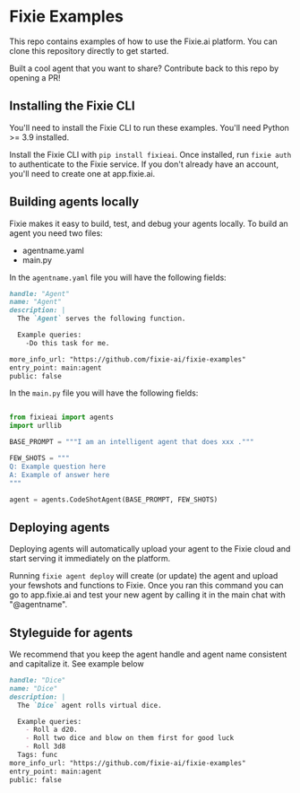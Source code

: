 # Fixie Examples

This repo contains examples of how to use the Fixie.ai platform. You can clone this repository directly to get started.

Built a cool agent that you want to share? Contribute back to this repo by opening a PR!

## Installing the Fixie CLI

You'll need to install the Fixie CLI to run these examples. You'll need Python >= 3.9 installed.

Install the Fixie CLI with `pip install fixieai`. Once installed, run `fixie auth` to authenticate to the Fixie service. If you don't already have an account, you'll need to create one at app.fixie.ai.

## Building agents locally

Fixie makes it easy to build, test, and debug your agents locally. To build an agent you need two files:
* agentname.yaml
* main.py

In the `agentname.yaml` file you will have the following fields:

```markdown
handle: "Agent"
name: "Agent"
description: |
  The `Agent` serves the following function.

  Example queries:
    -Do this task for me.

more_info_url: "https://github.com/fixie-ai/fixie-examples"
entry_point: main:agent
public: false
```

In the `main.py` file you will have the following fields:

```python

from fixieai import agents
import urllib

BASE_PROMPT = """I am an intelligent agent that does xxx ."""

FEW_SHOTS = """
Q: Example question here
A: Example of answer here
"""

agent = agents.CodeShotAgent(BASE_PROMPT, FEW_SHOTS)
```


## Deploying agents

Deploying agents will automatically upload your agent to the Fixie cloud and start serving it immediately on the platform.

Running `fixie agent deploy` will create (or update) the agent and upload your fewshots and functions to Fixie. 
Once you ran this command you can go to app.fixie.ai and test your new agent by calling it in the main chat with "@agentname". 



## Styleguide for agents
We recommend that you keep the agent handle and agent name consistent and capitalize it. See example below

```markdown
handle: "Dice"
name: "Dice"
description: |
  The `Dice` agent rolls virtual dice.

  Example queries:
    - Roll a d20.
    - Roll two dice and blow on them first for good luck
    - Roll 3d8
  Tags: func
more_info_url: "https://github.com/fixie-ai/fixie-examples"
entry_point: main:agent
public: false
```

